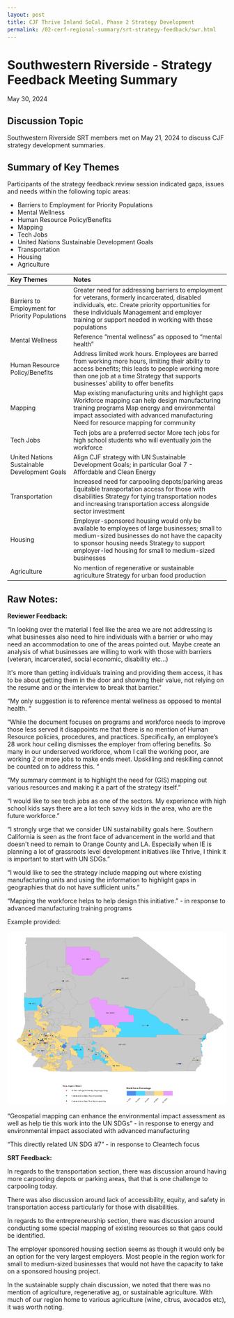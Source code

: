 ```yaml
---
layout: post
title: CJF Thrive Inland SoCal, Phase 2 Strategy Development
permalink: /02-cerf-regional-summary/srt-strategy-feedback/swr.html
---
```


# Southwestern Riverside \- Strategy Feedback Meeting Summary

May 30, 2024

## Discussion Topic

Southwestern Riverside SRT members met on May 21, 2024 to discuss CJF strategy development summaries. 

## Summary of Key Themes

Participants of the strategy feedback review session indicated gaps, issues and needs within the following topic areas:

* Barriers to Employment for Priority Populations  
* Mental Wellness  
* Human Resource Policy/Benefits  
* Mapping  
* Tech Jobs  
* United Nations Sustainable Development Goals  
* Transportation  
* Housing  
* Agriculture

| Key Themes | Notes |
| :---- | :---- |
| Barriers to Employment for Priority Populations | Greater need for addressing barriers to employment for veterans, formerly incarcerated, disabled individuals, etc. Create priority opportunities for these individuals Management and employer training or support needed in working with these populations  |
| Mental Wellness | Reference “mental wellness” as opposed to “mental health” |
| Human Resource Policy/Benefits | Address limited work hours. Employees are barred from working more hours, limiting their ability to access benefits; this leads to people working more than one job at a time Strategy that supports businesses’ ability to offer benefits |
| Mapping | Map existing manufacturing units and highlight gaps Workforce mapping can help design manufacturing training programs Map energy and environmental impact associated with advanced manufacturing Need for resource mapping for community |
| Tech Jobs | Tech jobs are a preferred sector More tech jobs for high school students who will eventually join the workforce |
| United Nations Sustainable Development Goals | Align CJF strategy with UN Sustainable Development Goals; in particular Goal 7 \-  Affordable and Clean Energy |
| Transportation | Increased need for carpooling depots/parking areas Equitable transportation access for those with disabilities Strategy for tying transportation nodes and increasing transportation access alongside sector investment  |
| Housing | Employer-sponsored housing would only be available to employees of large businesses; small to medium-sized businesses do not have the capacity to sponsor housing needs Strategy to support employer-led housing for small to medium-sized businesses |
| Agriculture | No mention of regenerative or sustainable agriculture Strategy for urban food production |

## 

## Raw Notes:

**Reviewer Feedback:**

“In looking over the material I feel like the area we are not addressing is what businesses also need to hire individuals with a barrier or who may need an accommodation to one of the areas pointed out. Maybe create an analysis of what businesses are willing to work with those with barriers (veteran, incarcerated, social economic, disability etc...)

It's more than getting individuals training and providing them access, it has to be about getting them in the door and showing their value, not relying on the resume and or the interview to break that barrier.”

“My only suggestion is to reference mental wellness as opposed to mental health. “

“While the document focuses on programs and workforce needs to improve those less served it disappoints me that there is no mention of Human Resource policies, procedures, and practices.  Specifically, an employee’s 28 work hour ceiling dismisses the employer from offering benefits.  So many in our underserved workforce, whom I call the working poor, are working 2 or more jobs to make ends meet.  Upskilling and reskilling cannot be counted on to address this. “

“My summary comment is to highlight the need for (GIS) mapping out various resources and making it a part of the strategy itself.”

“I would like to see tech jobs as one of the sectors. My experience with high school kids says there are a lot tech savvy kids in the area, who are the future workforce.”

“I strongly urge that we consider UN sustainability goals here. Southern California is seen as the front face of advancement in the world and that doesn't need to remain to Orange County and LA. Especially when IE is planning a lot of grassroots level development initiatives like Thrive, I think it is important to start with UN SDGs.”

“I would like to see the strategy include mapping out where existing manufacturing units and using the information to highlight gaps in geographies that do not have sufficient units.”

“Mapping the workforce helps to help design this initiative.” \- in response to advanced manufacturing training programs

Example provided:

![](southwest-riverside.png)

“Geospatial mapping can enhance the environmental impact assessment as well as help tie this work into the UN SDGs” \- in response to energy and environmental impact associated with advanced manufacturing

“This directly related UN SDG \#7” \- in response to Cleantech focus

**SRT Feedback:**

In regards to the transportation section, there was discussion around having more carpooling depots or parking areas, that that is one challenge to carpooling today.

There was also discussion around lack of accessibility, equity, and safety in transportation access particularly for those with disabilities.

In regards to the entrepreneurship section, there was discussion around conducting some special mapping of existing resources so that gaps could be identified.

The employer sponsored housing section seems as though it would only be an option for the very largest employers. Most people in the region work for small to medium-sized businesses that would not have the capacity to take on a sponsored housing project.

In the sustainable supply chain discussion, we noted that there was no mention of agriculture, regenerative ag, or sustainable agriculture. With much of our region home to various agriculture (wine, citrus, avocados etc), it was worth noting. 